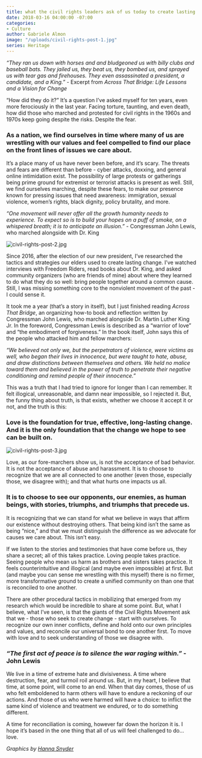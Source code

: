 ```yaml
---
title: what the civil rights leaders ask of us today to create lasting change
date: 2018-03-16 04:00:00 -07:00
categories:
- Culture
author: Gabriele Almon
image: "/uploads/civil-rights-post-1.jpg"
series: Heritage
---
```


_“They ran us down with horses and and bludgeoned us with billy clubs and baseball bats. They jailed us, they beat us, they bombed us, and sprayed us with tear gas and firehouses. They even assassinated a president, a candidate, and a King.”_ - Excerpt from _Across That Bridge: Life Lessons and a Vision for Change_

“How did they do it?” It’s a question I’ve asked myself for ten years, even more ferociously in the last year. Facing torture, taunting, and even death, how did those who marched and protested for civil rights in the 1960s and 1970s keep going despite the risks. Despite the fear.

### As a nation, we find ourselves in time where many of us are wrestling with our values and feel compelled to find our place on the front lines of issues we care about.

It’s a place many of us have never been before, and it’s scary. The threats and fears are different than before - cyber attacks, doxxing, and general online intimidation exist. The possibility of large protests or gatherings being prime ground for extremist or terrorist attacks is present as well. Still, we find ourselves marching, despite these fears, to make our presence known for pressing issues that need awareness: immigration, sexual violence, women’s rights, black dignity, policy brutality, and more.

_“One movement will never offer all the growth humanity needs to experience. To expect so is to build your hopes on a puff of smoke, on a whispered breath; it is to anticipate an illusion.”_ - Congressman John Lewis, who marched alongside with Dr. King

![civil-rights-post-2.jpg](/uploads/civil-rights-post-2.jpg)

Since 2016, after the election of our new president, I’ve researched the tactics and strategies our elders used to create lasting change. I’ve watched interviews with Freedom Riders, read books about Dr. King, and asked community organizers (who are friends of mine) about where they learned to do what they do so well: bring people together around a common cause. Still, I was missing something core to the nonviolent movement of the past - I could sense it.

It took me a year (that’s a story in itself), but I just finished reading *Across That Bridge*, an organizing how-to book and reflection written by Congressman John Lewis, who marched alongside Dr. Martin Luther King Jr. In the foreword, Congressman Lewis is described as a “warrior of love” and “the embodiment of forgiveness.” In the book itself, John says this of the people who attacked him and fellow marchers:

_“We believed not only we, but the perpetrators of violence, were victims as well, who began their lives in innocence, but were taught to hate, abuse, and draw distinctions between themselves and others. We held no malice toward them and believed in the power of truth to penetrate their negative conditioning and remind people of their innocence.”_

This was a truth that I had tried to ignore for longer than I can remember. It felt illogical, unreasonable, and damn near impossible, so I rejected it. But, the funny thing about truth, is that exists, whether we choose it accept it or not, and the truth is this:

### Love is the foundation for true, effective, long-lasting change. And it is the only foundation that the change we hope to see can be built on.

![civil-rights-post-3.jpg](/uploads/civil-rights-post-3.jpg)

Love, as our fore-marchers show us, is not the acceptance of bad behavior. It is not the acceptance of abuse and harassment. It is to choose to recognize that we are all connected to one another (even those, especially those, we disagree with); and that what hurts one impacts us all.

### It is to choose to see our opponents, our enemies, as human beings, with stories, triumphs, and triumphs that precede us.

It is recognizing that we can stand for what we believe in ways that affirm our existence without destroying others. That being kind isn’t the same as being “nice,” and that we must distinguish the difference as we advocate for causes we care about. This isn’t easy.

If we listen to the stories and testimonies that have come before us, they share a secret; all of this takes practice. Loving people takes practice. Seeing people who mean us harm as brothers and sisters takes practice. It feels counterintuitive and illogical (and maybe even impossible) at first. But (and maybe you can sense me wrestling with this myself) there is no firmer, more transformative ground to create a unified community on than one that is reconciled to one another.

There are other procedural tactics in mobilizing that emerged from my research which would be incredible to share at some point. But, what I believe, what I’ve seen, is that the giants of the Civil Rights Movement ask that we - those who seek to create change - start with ourselves. To recognize our own inner conflicts, define and hold onto our own principles and values, and reconcile our universal bond to one another first. To move with love and to seek understanding of those we disagree with.

### _“The first act of peace is to silence the war raging within.”_ - John Lewis

We live in a time of extreme hate and divisiveness. A time where destruction, fear, and turmoil roil around us. But, in my heart, I believe that time, at some point, will come to an end. When that day comes, those of us who felt emboldened to harm others will have to endure a reckoning of our actions. And those of us who were harmed will have a choice: to inflict the same kind of violence and treatment we endured, or to do something different.

A time for reconciliation is coming, however far down the horizon it is. I hope it’s based in the one thing that all of us will feel challenged to do... love.

_Graphics by [Hanna Snyder](http://www.hannasnyder.com/)_